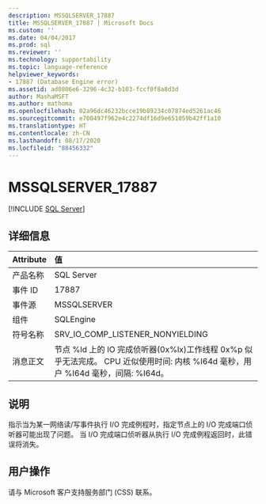 ```yaml
---
description: MSSQLSERVER_17887
title: MSSQLSERVER_17887 | Microsoft Docs
ms.custom: ''
ms.date: 04/04/2017
ms.prod: sql
ms.reviewer: ''
ms.technology: supportability
ms.topic: language-reference
helpviewer_keywords:
- 17887 (Database Engine error)
ms.assetid: ad0806e6-3296-4c32-b103-fccf0f8a8d3d
author: MashaMSFT
ms.author: mathoma
ms.openlocfilehash: 02a96dc46232bcce19b89234c07874ed5261ac46
ms.sourcegitcommit: e700497f962e4c2274df16d9e651059b42ff1a10
ms.translationtype: HT
ms.contentlocale: zh-CN
ms.lasthandoff: 08/17/2020
ms.locfileid: "88456332"
---
```

# <a name="mssqlserver_17887"></a>MSSQLSERVER_17887
 [!INCLUDE [SQL Server](../../includes/applies-to-version/sqlserver.md)]
  
## <a name="details"></a>详细信息  
  
| Attribute | 值 |  
| :-------- | :---- |  
|产品名称|SQL Server|  
|事件 ID|17887|  
|事件源|MSSQLSERVER|  
|组件|SQLEngine|  
|符号名称|SRV_IO_COMP_LISTENER_NONYIELDING|  
|消息正文|节点 %ld 上的 IO 完成侦听器(0x%lx)工作线程 0x%p 似乎无法完成。 CPU 近似使用时间: 内核 %I64d 毫秒，用户 %I64d 毫秒，间隔: %I64d。|  
  
## <a name="explanation"></a>说明  
指示当为某一网络读/写事件执行 I/O 完成例程时，指定节点上的 I/O 完成端口侦听器可能出现了问题。 当 I/O 完成端口侦听器从执行 I/O 完成例程返回时，此错误将消失。  
  
## <a name="user-action"></a>用户操作  
请与 Microsoft 客户支持服务部门 (CSS) 联系。  
  
